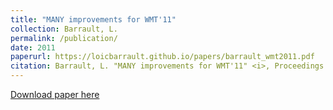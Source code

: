 ```yaml
---
title: "MANY improvements for WMT'11"
collection: Barrault, L.
permalink: /publication/
date: 2011
paperurl: https://loicbarrault.github.io/papers/barrault_wmt2011.pdf
citation: Barrault, L. "MANY improvements for WMT'11" <i>, Proceedings of the 6th Workshop on Statistical Machine Translation 
---
```

[Download paper here](https://loicbarrault.github.io/papers/barrault_wmt2011.pdf)